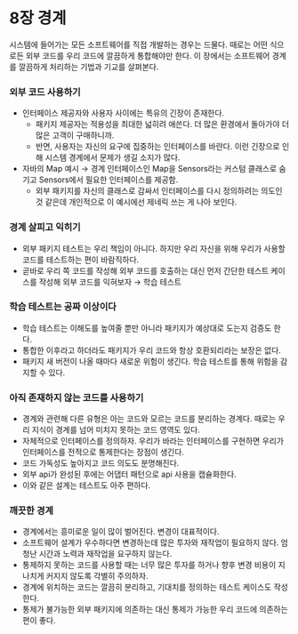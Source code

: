 # 8장 경계

시스템에 들어가는 모든 소프트웨어를 직접 개발하는 경우는 드물다. 때로는 어떤 식으로든 외부 코드를 우리 코드에 깔끔하게 통합해야만 한다. 이 장에서는 소프트웨어 경계를 깔끔하게 처리하는 기법과 기교를 살펴본다.

### 외부 코드 사용하기

- 인터페이스 제공자와 사용자 사이에는 특유의 긴장이 존재한다.
  - 패키지 제공자는 적용성을 최대한 넓히려 애쓴다. 더 많은 환경에서 돌아가야 더 많은 고객이 구매하니까.
  - 반면, 사용자는 자신의 요구에 집중하는 인터페이스를 바란다. 이런 긴장으로 인해 시스템 경계에서 문제가 생길 소지가 많다.
- 자바의 Map 예시 → 경계 인터페이스인 Map을 Sensors라는 커스텀 클래스로 숨기고 Sensors에서 필요한 인터페이스를 제공함.
  - 외부 패키지를 자신의 클래스로 감싸서 인터페이스를 다시 정의하려는 의도인 것 같은데 개인적으로 이 예시에선 제네릭 쓰는 게 나아 보인다.

### 경계 살피고 익히기

- 외부 패키지 테스트는 우리 책임이 아니다. 하지만 우리 자신을 위해 우리가 사용할 코드를 테스트하는 편이 바람직하다.
- 곧바로 우리 쪽 코드를 작성해 외부 코드를 호출하는 대신 먼저 간단한 테스트 케이스를 작성해 외부 코드를 익혀보자 → 학습 테스트

### 학습 테스트는 공짜 이상이다

- 학습 테스트는 이해도를 높여줄 뿐만 아니라 패키지가 예상대로 도는지 검증도 한다.
- 통합한 이후라고 하더라도 패키지가 우리 코드와 항상 호환되리라는 보장은 없다.
- 패키지 새 버전이 나올 때마다 새로운 위험이 생긴다. 학습 테스트를 통해 위험을 감지할 수 있다.

### 아직 존재하지 않는 코드를 사용하기

- 경계와 관련해 다른 유형은 아는 코드와 모르는 코드를 분리하는 경계다. 때로는 우리 지식이 경계를 넘어 미치지 못하는 코드 영역도 있다.
- 자체적으로 인터페이스를 정의하자. 우리가 바라는 인터페이스를 구현하면 우리가 인터페이스를 전적으로 통제한다는 장점이 생긴다.
- 코드 가독성도 높아지고 코드 의도도 분명해진다.
- 외부 api가 완성된 후에는 어댑터 패턴으로 api 사용을 캡슐화한다.
- 이와 같은 설계는 테스트도 아주 편하다.

### 깨끗한 경계

- 경계에서는 흥미로운 일이 많이 벌어진다. 변경이 대표적이다.
- 소프트웨어 설계가 우수하다면 변경하는데 많은 투자와 재작업이 필요하지 않다. 엄청난 시간과 노력과 재작업을 요구하지 않는다.
- 통제하지 못하는 코드를 사용할 때는 너무 많은 투자를 하거나 향후 변경 비용이 지나치게 커지지 않도록 각별히 주의하자.
- 경계에 위치하는 코드는 깔끔히 분리하고, 기대치를 정의하는 테스트 케이스도 작성한다.
- 통제가 불가능한 외부 패키지에 의존하는 대신 통제가 가능한 우리 코드에 의존하는 편이 좋다.
